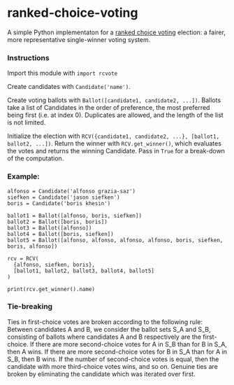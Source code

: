 # ranked-choice-voting
A simple Python implementaton for a [ranked choice voting](https://en.wikipedia.org/wiki/Ranked_voting) election: a fairer, more representative single-winner voting system.


### Instructions 

Import this module with `import rcvote`

Create candidates with `Candidate('name')`.

Create voting ballots with `Ballot([candidate1, candidate2, ...])`. Ballots take a list of Candidates in the order of preference, the most preferred being first (i.e. at index 0).
Duplicates are allowed, and the length of the list is not limited.

Initialize the election with `RCV({candidate1, candidate2, ...}, [ballot1, ballot2, ...])`. Return the winner with `RCV.get_winner()`, which evaluates the votes and returns the winning Candidate. Pass in `True` for a break-down of the computation.

### Example:
```
alfonso = Candidate('alfonso grazia-saz')
siefken = Candidate('jason siefken')
boris = Candidate('boris khesin')

ballot1 = Ballot([alfonso, boris, siefken])
ballot2 = Ballot([boris, boris])
ballot3 = Ballot([alfonso])
ballot4 = Ballot([boris, siefken])
ballot5 = Ballot([alfonso, alfonso, alfonso, alfonso, boris, siefken, boris, alfonso])

rcv = RCV(
  {alfonso, siefken, boris},
  [ballot1, ballot2, ballot3, ballot4, ballot5]
)

print(rcv.get_winner().name)
```

### Tie-breaking
Ties in first-choice votes are broken according to the following rule: Between candidates A and B, we consider the ballot sets S_A and S_B, consisting of ballots where candidates A and B respectively are the first-choice. If there are more second-choice votes for A in S_B than for B in S_A, then A wins. If there are more second-choice votes for B in S_A than for A in S_B, then B wins. If the number of second-choice votes is equal, then the candidate with more third-choice votes wins, and so on. Genuine ties are broken by eliminating the candidate which was iterated over first.
